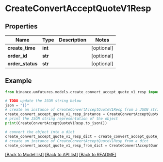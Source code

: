 # CreateConvertAcceptQuoteV1Resp


## Properties

Name | Type | Description | Notes
------------ | ------------- | ------------- | -------------
**create_time** | **int** |  | [optional] 
**order_id** | **str** |  | [optional] 
**order_status** | **str** |  | [optional] 

## Example

```python
from binance.umfutures.models.create_convert_accept_quote_v1_resp import CreateConvertAcceptQuoteV1Resp

# TODO update the JSON string below
json = "{}"
# create an instance of CreateConvertAcceptQuoteV1Resp from a JSON string
create_convert_accept_quote_v1_resp_instance = CreateConvertAcceptQuoteV1Resp.from_json(json)
# print the JSON string representation of the object
print(CreateConvertAcceptQuoteV1Resp.to_json())

# convert the object into a dict
create_convert_accept_quote_v1_resp_dict = create_convert_accept_quote_v1_resp_instance.to_dict()
# create an instance of CreateConvertAcceptQuoteV1Resp from a dict
create_convert_accept_quote_v1_resp_from_dict = CreateConvertAcceptQuoteV1Resp.from_dict(create_convert_accept_quote_v1_resp_dict)
```
[[Back to Model list]](../README.md#documentation-for-models) [[Back to API list]](../README.md#documentation-for-api-endpoints) [[Back to README]](../README.md)


